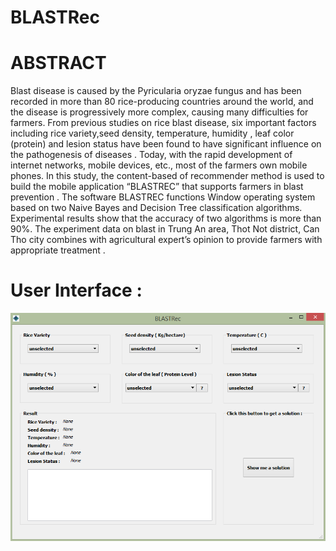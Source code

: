 # BLASTRec
# ABSTRACT
Blast disease is caused by the Pyricularia oryzae fungus and has been recorded in more than 80 rice-producing countries around the world, and the disease is progressively more complex, causing many difficulties for farmers. From previous studies on rice blast disease, six important factors including rice variety,seed density, temperature, humidity , leaf color (protein) and lesion status have been found to have significant influence on the pathogenesis of diseases . 
Today, with the rapid development of internet networks, mobile devices, etc., most of the farmers own mobile phones. In this study, the content-based of recommender method is used to build the mobile application “BLASTREC” that supports farmers in blast prevention . The software BLASTREC functions Window operating system based on two Naive Bayes and Decision Tree classification algorithms. Experimental results show that the accuracy of two algorithms is more than 90%. The experiment data on blast in Trung An area, Thot Not district, Can Tho city combines with agricultural expert’s opinion to provide farmers with appropriate treatment .
# User Interface :
![alt text](https://github.com/Baticsute/BLASTRec/blob/master/Guiimg.jpg)

